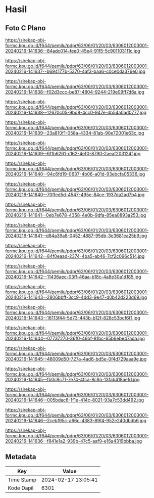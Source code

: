 # Hasil

## Foto C Plano

https://sirekap-obj-formc.kpu.go.id/f644/pemilu/pdpr/63/06/01/20/03/6306012003001-20240216-141636--84adc014-fee0-45e4-91f5-5c9011031f1c.jpg

https://sirekap-obj-formc.kpu.go.id/f644/pemilu/pdpr/63/06/01/20/03/6306012003001-20240216-141637--b694177b-5370-4af3-baa6-c0ce0da376e0.jpg

https://sirekap-obj-formc.kpu.go.id/f644/pemilu/pdpr/63/06/01/20/03/6306012003001-20240216-141638--f02d3ccc-be87-4804-9244-219e09ff7d6a.jpg

https://sirekap-obj-formc.kpu.go.id/f644/pemilu/pdpr/63/06/01/20/03/6306012003001-20240216-141638--12670c05-9bd8-4cc0-947e-db54a0ad0777.jpg

https://sirekap-obj-formc.kpu.go.id/f644/pemilu/pdpr/63/06/01/20/03/6306012003001-20240216-141639--23a810f1-058a-4334-81ab-90e72001e63c.jpg

https://sirekap-obj-formc.kpu.go.id/f644/pemilu/pdpr/63/06/01/20/03/6306012003001-20240216-141639--6f1b6261-c162-4ef0-8790-2aeaf203124f.jpg

https://sirekap-obj-formc.kpu.go.id/f644/pemilu/pdpr/63/06/01/20/03/6306012003001-20240216-141640--94c6fd19-0637-4b06-a01d-93ebcfa05336.jpg

https://sirekap-obj-formc.kpu.go.id/f644/pemilu/pdpr/63/06/01/20/03/6306012003001-20240216-141640--70ffed5d-4547-495e-84ce-1937da2ad7b4.jpg

https://sirekap-obj-formc.kpu.go.id/f644/pemilu/pdpr/63/06/01/20/03/6306012003001-20240216-141641--0eb7e678-4358-4e0b-9dfa-85ea0893a253.jpg

https://sirekap-obj-formc.kpu.go.id/f644/pemilu/pdpr/63/06/01/20/03/6306012003001-20240216-141641--d84a39a8-0452-4887-95db-3e3681ea25b9.jpg

https://sirekap-obj-formc.kpu.go.id/f644/pemilu/pdpr/63/06/01/20/03/6306012003001-20240216-141642--84f0eaad-2374-4ba5-ab46-7cf2c096c514.jpg

https://sirekap-obj-formc.kpu.go.id/f644/pemilu/pdpr/63/06/01/20/03/6306012003001-20240216-141642--11436aec-03ff-46aa-b18c-4a8e30a1d185.jpg

https://sirekap-obj-formc.kpu.go.id/f644/pemilu/pdpr/63/06/01/20/03/6306012003001-20240216-141643--2806bbff-3cc9-4dd3-9e47-d0b42d223d69.jpg

https://sirekap-obj-formc.kpu.go.id/f644/pemilu/pdpr/63/06/01/20/03/6306012003001-20240216-141643--16113f44-5d73-443b-b12f-828c53bcf6f1.jpg

https://sirekap-obj-formc.kpu.go.id/f644/pemilu/pdpr/63/06/01/20/03/6306012003001-20240216-141644--07737270-36f0-46bf-81bc-65b6ebe47ada.jpg

https://sirekap-obj-formc.kpu.go.id/f644/pemilu/pdpr/63/06/01/20/03/6306012003001-20240216-141645--48009d50-727a-4ad6-bd5e-0f4d729aaa9e.jpg

https://sirekap-obj-formc.kpu.go.id/f644/pemilu/pdpr/63/06/01/20/03/6306012003001-20240216-141645--fb0c9c71-7e74-4fca-8c9a-13fab418aefd.jpg

https://sirekap-obj-formc.kpu.go.id/f644/pemilu/pdpr/63/06/01/20/03/6306012003001-20240216-141646--005bdac6-1f1e-414c-8021-93a7c53dd492.jpg

https://sirekap-obj-formc.kpu.go.id/f644/pemilu/pdpr/63/06/01/20/03/6306012003001-20240216-141646--2cebf95c-a66c-4383-89f4-952e240dbdb6.jpg

https://sirekap-obj-formc.kpu.go.id/f644/pemilu/pdpr/63/06/01/20/03/6306012003001-20240216-141636--f841e1a2-939b-47c5-aaf9-e16a4319bbba.jpg


## Metadata

| Key        | Value               |
| ---------- | ------------------- |
| Time Stamp | 2024-02-17 13:05:41 |
| Kode Dapil | 6301                |



